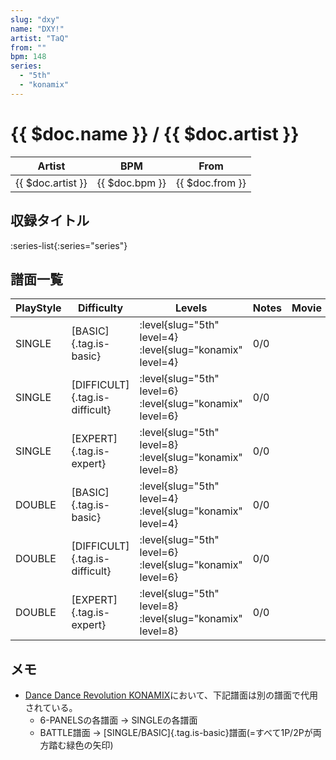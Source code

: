 ```yaml
---
slug: "dxy"
name: "DXY!"
artist: "TaQ"
from: ""
bpm: 148
series:
  - "5th"
  - "konamix"
---
```


# {{ $doc.name }} / {{ $doc.artist }}

|Artist|BPM|From|
|------|---|----|
|{{ $doc.artist }}|{{ $doc.bpm }}|{{ $doc.from }}|

## 収録タイトル

:series-list{:series="series"}

## 譜面一覧

|PlayStyle|Difficulty|Levels|Notes|Movie|
|---------|----------|------|-----|-----|
|SINGLE|[BASIC]{.tag.is-basic}|:level{slug="5th" level=4} :level{slug="konamix" level=4}|0/0||
|SINGLE|[DIFFICULT]{.tag.is-difficult}|:level{slug="5th" level=6} :level{slug="konamix" level=6}|0/0||
|SINGLE|[EXPERT]{.tag.is-expert}|:level{slug="5th" level=8} :level{slug="konamix" level=8}|0/0||
|DOUBLE|[BASIC]{.tag.is-basic}|:level{slug="5th" level=4} :level{slug="konamix" level=4}|0/0||
|DOUBLE|[DIFFICULT]{.tag.is-difficult}|:level{slug="5th" level=6} :level{slug="konamix" level=6}|0/0||
|DOUBLE|[EXPERT]{.tag.is-expert}|:level{slug="5th" level=8} :level{slug="konamix" level=8}|0/0||

## メモ

- [Dance Dance Revolution KONAMIX](/series/konamix)において、下記譜面は別の譜面で代用されている。
  - 6-PANELSの各譜面 → SINGLEの各譜面
  - BATTLE譜面 → [SINGLE/BASIC]{.tag.is-basic}譜面(=すべて1P/2Pが両方踏む緑色の矢印)
